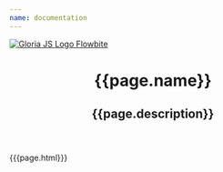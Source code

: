 ```yaml
---
name: documentation
---
```

<html lang="en">
    <head>
        <title>{{page.title}} | GloriaJS</title>
        <meta name="description" content="{{page.description}}">
        <link rel="stylesheet" href="/stylesheets/stylesheet.css">
    </head>
    <body>
        <nav class="bg-white border-gray-200 dark:bg-gray-900">
            <div class="max-w-screen-xl flex flex-wrap items-center justify-between mx-auto p-4">
                <a href="/" class="flex items-center">
                    <img src="./images/gloria-js.png" class="h-8 mr-3" alt="Gloria JS Logo" />
                    <span class="self-center text-2xl font-semibold whitespace-nowrap dark:text-white">Flowbite</span>
                </a>
            </div>
        </nav>
        <header class="relative
            z-10
            pt-[120px]
            px-4
            md:pt-[130px]
            lg:pt-[160px]
            pb-[100px]
            bg-primary
            overflow-hidden">
                <div class="inner">
                    <h1>{{page.name}}</h1>
                    <h2>{{page.description}}</h2>
                </div>
        </header>
        <div class="container mx-auto px-4">
            <div class="inner">
                {{{page.html}}}
            </div>
        </div>
        <script src="/scripts/gloria.js"></script>
        <script src="/prism/prism.js"></script>
    </body>
</html>
